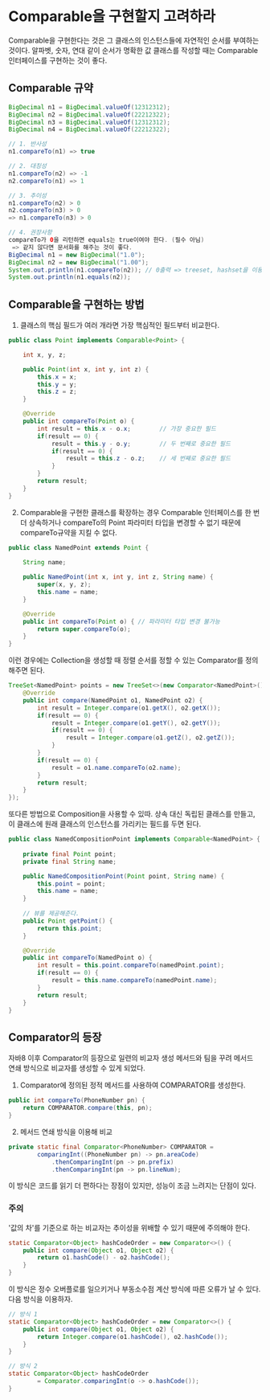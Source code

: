 # Comparable을 구현할지 고려하라
Comparable을 구현한다는 것은 그 클래스의 인스턴스들에 자연적인 순서를 부여하는 것이다. 알파벳, 숫자, 연대 같이 순서가 명확한 값 클래스를 작성할 때는 Comparable
인터페이스를 구현하는 것이 좋다. 

## Comparable 규약
~~~java
BigDecimal n1 = BigDecimal.valueOf(12312312);
BigDecimal n2 = BigDecimal.valueOf(22212322);
BigDecimal n3 = BigDecimal.valueOf(12312312);
BigDecimal n4 = BigDecimal.valueOf(22212322);

// 1. 반사성
n1.compareTo(n1) => true

// 2. 대칭성
n1.compareTo(n2) => -1
n2.compareTo(n1) => 1

// 3. 추이성
n1.compareTo(n2) > 0
n2.compareTo(n3) > 0 
=> n1.compareTo(n3) > 0

// 4. 권장사항
compareTo가 0을 리턴하면 equals는 true이여야 한다. (필수 아님)
 => 같지 않다면 문서화를 해주는 것이 좋다.
BigDecimal n1 = new BigDecimal("1.0");
BigDecimal n2 = new BigDecimal("1.00");
System.out.println(n1.compareTo(n2)); // 0출력 => treeset, hashset을 이용하면 원소가 하나만 들어간다.
System.out.println(n1.equals(n2));
~~~

## Comparable을 구현하는 방법
1. 클래스의 핵심 필드가 여러 개라면 가장 핵심적인 필드부터 비교한다.
~~~java
public class Point implements Comparable<Point> {

    int x, y, z;

    public Point(int x, int y, int z) {
        this.x = x;
        this.y = y;
        this.z = z;
    }

    @Override
    public int compareTo(Point o) {
        int result = this.x - o.x;        // 가장 중요한 필드
        if(result == 0) {
            result = this.y - o.y;        // 두 번째로 중요한 필드
            if(result == 0) {
                result = this.z - o.z;    // 세 번째로 중요한 필드 
            }
        }
        return result;
    }
}
~~~

2. Comparable을 구현한 클래스를 확장하는 경우 
Comparable 인터페이스를 한 번더 상속하거나 compareTo의 Point 파라미터 타입을 변경할 수 없기 때문에 compareTo규약을 지킬 수 없다. 
~~~java
public class NamedPoint extends Point {
    
    String name;

    public NamedPoint(int x, int y, int z, String name) {
        super(x, y, z);
        this.name = name;
    }

    @Override
    public int compareTo(Point o) { // 파라미터 타입 변경 불가능
        return super.compareTo(o);
    }
}
~~~

이런 경우에는 Collection을 생성할 때 정렬 순서를 정할 수 있는 Comparator를 정의해주면 된다.
~~~java
TreeSet<NamedPoint> points = new TreeSet<>(new Comparator<NamedPoint>() {
    @Override
    public int compare(NamedPoint o1, NamedPoint o2) {
        int result = Integer.compare(o1.getX(), o2.getX());
        if(result == 0) {
            result = Integer.compare(o1.getY(), o2.getY());
            if(result == 0) {
                result = Integer.compare(o1.getZ(), o2.getZ());
            }
        }
        if(result == 0) {
            result = o1.name.compareTo(o2.name);
        }
        return result;
    }
});
~~~

또다른 방법으로 Composition을 사용할 수 있따. 상속 대신 독립된 클래스를 만들고, 이 클래스에 원래 클래스의 인스턴스를 가리키는 필드를 두면 된다.
~~~java
public class NamedCompositionPoint implements Comparable<NamedPoint> {
    
    private final Point point;
    private final String name;

    public NamedCompositionPoint(Point point, String name) {
        this.point = point;
        this.name = name;
    }
     
    // 뷰를 제공해준다.
    public Point getPoint() {
        return this.point;
    }

    @Override
    public int compareTo(NamedPoint o) {
        int result = this.point.compareTo(namedPoint.point);
        if(result == 0) {
            result = this.name.compareTo(namedPoint.name);
        }
        return result;
    }
}
~~~

## Comparator의 등장
자바8 이후 Comparator의 등장으로 일련의 비교자 생성 메서드와 팀을 꾸려 메서드 연쇄 방식으로 비교자를 생성할 수 있게 되었다.

1. Comparator에 정의된 정적 메서드를 사용하여 COMPARATOR를 생성한다.
~~~java
public int compareTo(PhoneNumber pn) {
    return COMPARATOR.compare(this, pn);    
}
~~~

2. 메서드 연쇄 방식을 이용해 비교
~~~java
private static final Comparator<PhoneNumber> COMPARATOR = 
        comparingInt((PhoneNumber pn) -> pn.areaCode)
            .thenComparingInt(pn -> pn.prefix)
            .thenComparingInt(pn -> pn.lineNum);
~~~

이 방식은 코드를 읽기 더 편하다는 장점이 있지만, 성능이 조금 느려지는 단점이 있다. 

### 주의 
'값의 차'를 기준으로 하는 비교자는 추이성을 위배할 수 있기 때문에 주의해야 한다.
~~~java
static Comparator<Object> hashCodeOrder = new Comparator<>() {
    public int compare(Object o1, Object o2) {
        return o1.hashCode() - o2.hashCode();    
    }    
}
~~~
이 방식은 정수 오버플로를 일으키거나 부동소수점 계산 방식에 따른 오류가 날 수 있다. 
다음 방식을 이용하자.
~~~java
// 방식 1
static Comparator<Object> hashCodeOrder = new Comparator<>() {
    public int compare(Object o1, Object o2) {
        return Integer.compare(o1.hashCode(), o2.hashCode());
    }
}

// 방식 2
static Comparator<Object> hashCodeOrder
        = Comparator.comparingInt(o -> o.hashCode());
}
~~~